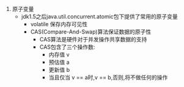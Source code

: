 1. 原子变量
    - jdk1.5之后java.util.concurrent.atomic包下提供了常用的原子变量
        - volatile 保存内存可见性
        - CAS(Compare-And-Swap)算法保证数据的原子性
            - CAS算法是硬件对于并发操作共享数据的支持
            - CAS包含了三个操作数:
                - 内存值 v
                - 预估值 a
                - 更新值 b
                - 当且仅当 v == a时,v == b,否则,将不做任何的操作